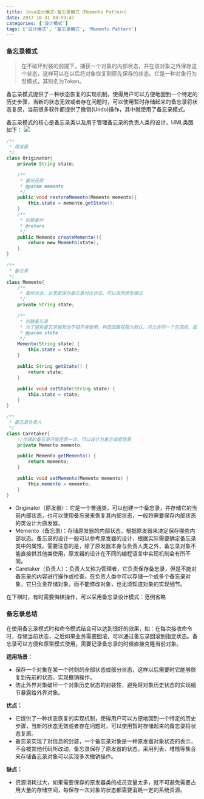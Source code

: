 ```yaml
---
title: Java设计模式-备忘录模式（Memento Pattern）
date: 2017-10-31 08:59:47
categories: ['设计模式']
tags: ['设计模式', '备忘录模式', 'Memento Pattern']
---
```


### 备忘录模式
> 在不破坏封装的前提下，捕获一个对象的内部状态，并在该对象之外保存这个状态，这样可以在以后将对象恢复到原先保存的状态。它是一种对象行为型模式，其别名为Token。

备忘录模式提供了一种状态恢复的实现机制，使得用户可以方便地回到一个特定的历史步骤，当新的状态无效或者存在问题时，可以使用暂时存储起来的备忘录将状态复原，当前很多软件都提供了撤销(Undo)操作，其中就使用了备忘录模式。

备忘录模式的核心是备忘录类以及用于管理备忘录的负责人类的设计，UML类图如下：
![](http://image.whhxz.smallstool.cn/20171102屏幕快照2017-10-31上午9.22.13.png)<!-- more -->
```java
/**
 * 原发器
 */
class Originator{
    private String state;

    /**
     * 备份还原
     * @param memento
     */
    public void restoreMemento(Memento memento){
        this.state = memento.getState();
    }
    /**
     * 创建备份
     * @return
     */
    public Memento createMemento(){
        return new Memento(state);
    }
}

/**
 * 备忘录
 */
class Memento{
    /**
     * 备份状态，这里是保存备忘录对应状态，可以采用原型模式
     */
    private String state;

    /**
     * 创建备忘录
     * 为了避免备忘录被其他不相干类使用，构造函数权限为默认，只允许同一个包调用，或者设置类为默认权限
     * @param state
     */
    Memento(String state) {
        this.state = state;
    }

    public String getState() {
        return state;
    }

    public void setState(String state) {
        this.state = state;
    }
}

/**
 * 备忘录负责人
 */
class Caretaker{
    //存储的备忘录只能还原一次，可以设计为集合或者链表
    private Memento memento;

    public Memento getMemento() {
        return memento;
    }

    public void setMemento(Memento memento) {
        this.memento = memento;
    }
}
```
* Originator（原发器）：它是一个普通类，可以创建一个备忘录，并存储它的当前内部状态，也可以使用备忘录来恢复其内部状态，一般将需要保存内部状态的类设计为原发器。
* Memento（备忘录)：存储原发器的内部状态，根据原发器来决定保存哪些内部状态。备忘录的设计一般可以参考原发器的设计，根据实际需要确定备忘录类中的属性。需要注意的是，除了原发器本身与负责人类之外，备忘录对象不能直接供其他类使用，原发器的设计在不同的编程语言中实现机制会有所不同。
* Caretaker（负责人）：负责人又称为管理者，它负责保存备忘录，但是不能对备忘录的内容进行操作或检查。在负责人类中可以存储一个或多个备忘录对象，它只负责存储对象，而不能修改对象，也无须知道对象的实现细节。

在下棋时，有时需要悔棋操作，可以采用备忘录设计模式：范例省略

### 备忘录总结
在使用备忘录模式时和命令模式结合可以达到很好的效果，如：在每次接收命令时，存储当前状态，之后如果业务需要回滚，可以通过备忘录回滚到指定状态。备忘录可以方便和原型模式使用，需要记录备忘录的时候直接克隆当前对象。

**适用场景：**
* 保存一个对象在某一个时刻的全部状态或部分状态，这样以后需要时它能够恢复到先前的状态，实现撤销操作。
* 防止外界对象破坏一个对象历史状态的封装性，避免将对象历史状态的实现细节暴露给外界对象。

**优点：**
* 它提供了一种状态恢复的实现机制，使得用户可以方便地回到一个特定的历史步骤，当新的状态无效或者存在问题时，可以使用暂时存储起来的备忘录将状态复原。
* 备忘录实现了对信息的封装，一个备忘录对象是一种原发器对象状态的表示，不会被其他代码所改动。备忘录保存了原发器的状态，采用列表、堆栈等集合来存储备忘录对象可以实现多次撤销操作。

**缺点：**
* 资源消耗过大，如果需要保存的原发器类的成员变量太多，就不可避免需要占用大量的存储空间，每保存一次对象的状态都需要消耗一定的系统资源。
